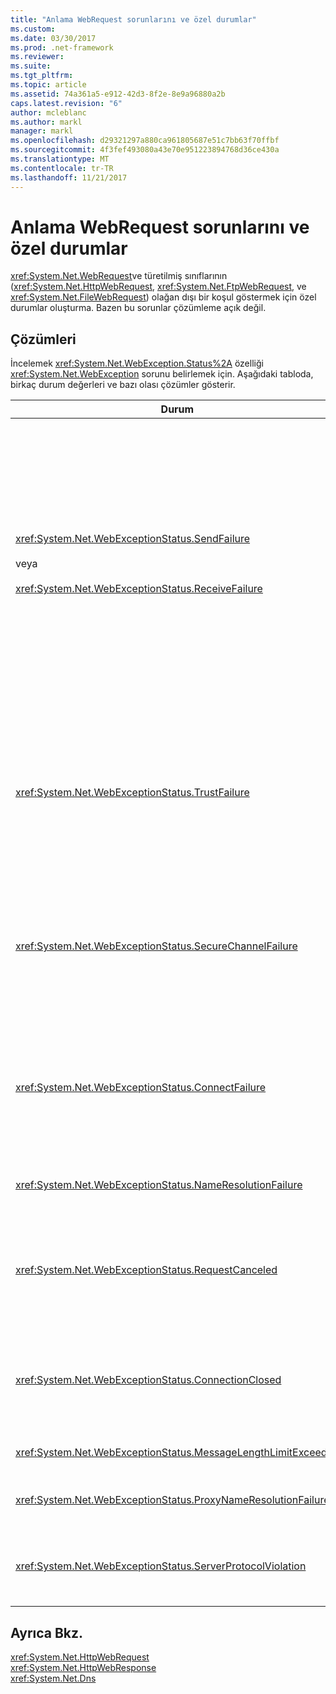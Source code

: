 ```yaml
---
title: "Anlama WebRequest sorunlarını ve özel durumlar"
ms.custom: 
ms.date: 03/30/2017
ms.prod: .net-framework
ms.reviewer: 
ms.suite: 
ms.tgt_pltfrm: 
ms.topic: article
ms.assetid: 74a361a5-e912-42d3-8f2e-8e9a96880a2b
caps.latest.revision: "6"
author: mcleblanc
ms.author: markl
manager: markl
ms.openlocfilehash: d29321297a880ca961805687e51c7bb63f70ffbf
ms.sourcegitcommit: 4f3fef493080a43e70e951223894768d36ce430a
ms.translationtype: MT
ms.contentlocale: tr-TR
ms.lasthandoff: 11/21/2017
---
```

# <a name="understanding-webrequest-problems-and-exceptions"></a>Anlama WebRequest sorunlarını ve özel durumlar
<xref:System.Net.WebRequest>ve türetilmiş sınıflarının (<xref:System.Net.HttpWebRequest>, <xref:System.Net.FtpWebRequest>, ve <xref:System.Net.FileWebRequest>) olağan dışı bir koşul göstermek için özel durumlar oluşturma. Bazen bu sorunlar çözümleme açık değil.  
  
## <a name="solutions"></a>Çözümleri  
 İncelemek <xref:System.Net.WebException.Status%2A> özelliği <xref:System.Net.WebException> sorunu belirlemek için. Aşağıdaki tabloda, birkaç durum değerleri ve bazı olası çözümler gösterir.  
  
|Durum|Ayrıntılar|Çözüm|  
|------------|-------------|--------------|  
|<xref:System.Net.WebExceptionStatus.SendFailure><br /><br /> veya<br /><br /> <xref:System.Net.WebExceptionStatus.ReceiveFailure>|Temel alınan yuva ile ilgili bir sorun yoktur. Bağlantı sıfırlanmış.|Yeniden bağlanma ve isteği yeniden gönderin.<br /><br /> En son hizmet paketinin yüklü olduğundan emin olun.<br /><br /> Değerini artırın <xref:System.Net.ServicePointManager.MaxServicePointIdleTime%2A?displayProperty=nameWithType> özelliği.<br /><br /> Ayarlama <xref:System.Net.HttpWebRequest.KeepAlive%2A?displayProperty=nameWithType> için `false`.<br /><br /> İle en fazla bağlantı sayısını artıracak <xref:System.Net.ServicePointManager.DefaultConnectionLimit%2A> özelliği.<br /><br /> Proxy yapılandırmasını denetleyin.<br /><br /> SSL kullanıyorsanız, sunucu işlemi sertifika deposuna erişim izni olduğundan emin olun.<br /><br /> Büyük miktarda veri göndermek istiyorsanız, ayarlayın <xref:System.Net.HttpWebRequest.AllowWriteStreamBuffering%2A> için `false`.|  
|<xref:System.Net.WebExceptionStatus.TrustFailure>|Sunucu sertifikası doğrulanamadı.|Internet Explorer kullanarak URI açmayı deneyin. IE tarafından görüntülenen tüm güvenlik uyarıları çözümleyin. Güvenlik Uyarısı çözümlenemiyor sonra uygulayan bir sertifika ilkesi sınıf oluşturabilirsiniz <xref:System.Net.ICertificatePolicy> döndüren `true`ve ona geçirin <xref:System.Net.ServicePointManager.CertificatePolicy%2A>.<br /><br /> Başvurmak [http://support.microsoft.com/?id=823177](http://go.microsoft.com/fwlink/?LinkID=179653).<br /><br /> Sunucu sertifikası imzalı sertifika yetkilisinin sertifikayı Internet Explorer'da güvenilen sertifika yetkilisi listesine eklendiğinden emin olun.<br /><br /> Ana bilgisayar adı URL'de sunucu sertifikasının ortak adına eşleştiğinden emin olun.|  
|<xref:System.Net.WebExceptionStatus.SecureChannelFailure>|SSL işlem sırasında bir hata oluştu veya sertifika ile ilgili bir sorun yoktur.|.NET Framework sürüm 1.1 yalnızca SSL sürüm 3.0 destekler. Sunucu yalnızca TLS sürüm 1.0 veya 2.0 sürümünde SSL kullanıyorsa, özel durum oluşur. Yükseltme .NET Framework sürüm 2.0 ve ayarlayın <xref:System.Net.ServicePointManager.SecurityProtocol%2A> sunucu eşleşecek şekilde.<br /><br /> İstemci sertifikası, sunucunun güvenmediği bir sertifika yetkilisi (CA) tarafından imzalanmış. CA'ın sertifikasını sunucuya yükleyin. Bkz: [http://support.microsoft.com/?id=332077](http://go.microsoft.com/fwlink/?LinkID=179654).<br /><br /> En son hizmet paketine sahip olduğunuzdan emin olun.|  
|<xref:System.Net.WebExceptionStatus.ConnectFailure>|Bağlantı başarısız oldu.|Bir güvenlik duvarı veya proxy bağlantıyı engelliyor. Güvenlik Duvarı veya proxy bağlantıya izin verecek şekilde değiştirin.<br /><br /> Açıkça belirtmek bir <xref:System.Net.WebProxy> çağırarak istemci uygulamasında <xref:System.Net.WebProxy> Oluşturucusu (WebServiceProxyClass.Proxy yeni adımdaki ([http://server:80](http://server/), doğru)).<br /><br /> FileMon veya Regmon çalışan işlem kimliğini WSPWSP.dll, HKLM\System\CurrentControlSet\Services\DnsCache veya HKLM\System\CurrentControlSet\Services\WinSock2 erişmek için gerekli izinlere sahip olduğundan emin olmak için çalıştırın.|  
|<xref:System.Net.WebExceptionStatus.NameResolutionFailure>|Etki alanı adı hizmeti ana bilgisayar adı çözümlenemedi.|Proxy doğru şekilde yapılandırın. Bkz: [http://support.microsoft.com/?id=318140](http://go.microsoft.com/fwlink/?LinkID=179655).<br /><br /> Herhangi bir virüsten koruma yazılımı yüklü veya güvenlik duvarı bağlantıyı engellemediğinden emin olun.|  
|<xref:System.Net.WebExceptionStatus.RequestCanceled>|<xref:System.Net.WebRequest.Abort%2A>çağrılan, veya bir hata oldu.|Bu sorunun nedeni istemci veya sunucu üzerinde ağır bir yük. Yükü azaltın.<br /><br /> Artırmak <xref:System.Net.ServicePointManager.DefaultConnectionLimit%2A> ayarı.<br /><br /> Bkz: [http://support.microsoft.com/?id=821268](http://go.microsoft.com/fwlink/?LinkID=179656) Web hizmeti performans ayarlarını değiştirmek için.|  
|<xref:System.Net.WebExceptionStatus.ConnectionClosed>|Uygulama zaten kapatılmış bir yuva yazma girişiminde bulunuldu.|İstemci veya sunucu aşırı yüklendi. Yükü azaltın.<br /><br /> Artırmak <xref:System.Net.ServicePointManager.DefaultConnectionLimit%2A> ayarı.<br /><br /> Bkz: [http://support.microsoft.com/?id=821268](http://go.microsoft.com/fwlink/?LinkID=179656) Web hizmeti performans ayarlarını değiştirmek için.|  
|<xref:System.Net.WebExceptionStatus.MessageLengthLimitExceeded>|Belirlenen sınırı (<xref:System.Net.HttpWebRequest.MaximumResponseHeadersLength%2A>) iletide uzunluğu aşıldı.|Değerini artırın <xref:System.Net.HttpWebRequest.MaximumResponseHeadersLength%2A> özelliği.|  
|<xref:System.Net.WebExceptionStatus.ProxyNameResolutionFailure>|Etki alanı adı hizmeti proxy konak adı çözümlenemedi.|Proxy doğru şekilde yapılandırın. Bkz: [http://support.microsoft.com/?id=318140](http://go.microsoft.com/fwlink/?LinkID=179655).<br /><br /> Zorla <xref:System.Net.HttpWebRequest> ayarlayarak proxy kullanmayı <xref:System.Net.HttpWebRequest.Proxy%2A> özelliğine `null`.|  
|<xref:System.Net.WebExceptionStatus.ServerProtocolViolation>|Sunucudan gelen yanıtı geçerli bir HTTP yanıt değil. Sunucu yanıtı HTTP 1.1 RFC ile uyumlu değil, .NET Framework algıladığında, bu sorun oluşur. Yanıtı yanlış üstbilgilerinde veya yanlış üstbilgi ayırıcısı içeriyor. Bu sorun ortaya çıkabilir. RFC 2616 HTTP 1.1 ve sunucudan gelen yanıt geçerli biçimini tanımlar. Daha fazla bilgi için bkz: [http://www.ietf.org](http://go.microsoft.com/fwlink/?LinkID=147388).|İşlemin bir ağ izlemesi yapın ve yanıt üstbilgileri inceleyin.<br /><br /> Uygulamanız sunucu yanıtı olmadan gerektiriyorsa (Bu bir güvenlik sorunu olabilir) ayrıştırma, kümesi `useUnsafeHeaderParsing` için `true` yapılandırma dosyası. Bkz: [ \<httpWebRequest > öğesi (ağ ayarları)](../../../docs/framework/configure-apps/file-schema/network/httpwebrequest-element-network-settings.md).|  
  
## <a name="see-also"></a>Ayrıca Bkz.  
 <xref:System.Net.HttpWebRequest>  
 <xref:System.Net.HttpWebResponse>  
 <xref:System.Net.Dns>
